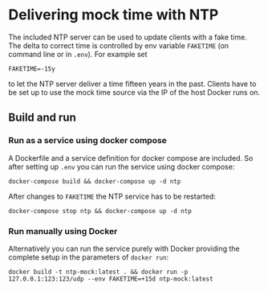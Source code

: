 # Delivering mock time with NTP

The included NTP server can be used to update clients with a fake time.
The delta to correct time is controlled by env variable `FAKETIME` (on command line or in `.env`).
For example set

    FAKETIME=-15y

to let the NTP server deliver a time fifteen years in the past.
Clients have to be set up to use the mock time source via the IP of the host Docker runs on.

## Build and run

### Run as a service using docker compose

A Dockerfile and a service definition for docker compose are included. 
So after setting up `.env` you can run the service using docker compose:

    docker-compose build && docker-compose up -d ntp

After changes to `FAKETIME` the NTP service has to be restarted:

    docker-compose stop ntp && docker-compose up -d ntp

### Run manually using Docker

Alternatively you can run the service purely with Docker providing the complete setup in the parameters of `docker run`:

    docker build -t ntp-mock:latest . && docker run -p 127.0.0.1:123:123/udp --env FAKETIME=+15d ntp-mock:latest

